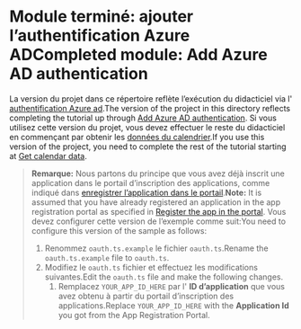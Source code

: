 # <a name="completed-module-add-azure-ad-authentication"></a><span data-ttu-id="37e09-101">Module terminé: ajouter l’authentification Azure AD</span><span class="sxs-lookup"><span data-stu-id="37e09-101">Completed module: Add Azure AD authentication</span></span>

<span data-ttu-id="37e09-102">La version du projet dans ce répertoire reflète l’exécution du didacticiel via l' [authentification Azure ad](https://docs.microsoft.com/graph/training/angular-tutorial?tutorial-step=3).</span><span class="sxs-lookup"><span data-stu-id="37e09-102">The version of the project in this directory reflects completing the tutorial up through [Add Azure AD authentication](https://docs.microsoft.com/graph/training/angular-tutorial?tutorial-step=3).</span></span> <span data-ttu-id="37e09-103">Si vous utilisez cette version du projet, vous devez effectuer le reste du didacticiel en commençant par obtenir les [données du calendrier](https://docs.microsoft.com/graph/training/angular-tutorial?tutorial-step=4).</span><span class="sxs-lookup"><span data-stu-id="37e09-103">If you use this version of the project, you need to complete the rest of the tutorial starting at [Get calendar data](https://docs.microsoft.com/graph/training/angular-tutorial?tutorial-step=4).</span></span>

> <span data-ttu-id="37e09-104">**Remarque:** Nous partons du principe que vous avez déjà inscrit une application dans le portail d’inscription des applications, comme indiqué dans [enregistrer l’application dans le portail](https://docs.microsoft.com/graph/tutorials/angular?tutorial-step=2).</span><span class="sxs-lookup"><span data-stu-id="37e09-104">**Note:** It is assumed that you have already registered an application in the app registration portal as specified in [Register the app in the portal](https://docs.microsoft.com/graph/tutorials/angular?tutorial-step=2).</span></span> <span data-ttu-id="37e09-105">Vous devez configurer cette version de l’exemple comme suit:</span><span class="sxs-lookup"><span data-stu-id="37e09-105">You need to configure this version of the sample as follows:</span></span>
>
> 1. <span data-ttu-id="37e09-106">Renommez `oauth.ts.example` le fichier `oauth.ts`.</span><span class="sxs-lookup"><span data-stu-id="37e09-106">Rename the `oauth.ts.example` file to `oauth.ts`.</span></span>
> 1. <span data-ttu-id="37e09-107">Modifiez le `oauth.ts` fichier et effectuez les modifications suivantes.</span><span class="sxs-lookup"><span data-stu-id="37e09-107">Edit the `oauth.ts` file and make the following changes.</span></span>
>     1. <span data-ttu-id="37e09-108">Remplacez `YOUR_APP_ID_HERE` par l' **ID d’application** que vous avez obtenu à partir du portail d’inscription des applications.</span><span class="sxs-lookup"><span data-stu-id="37e09-108">Replace `YOUR_APP_ID_HERE` with the **Application Id** you got from the App Registration Portal.</span></span>

